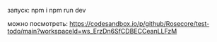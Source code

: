 запуск: npm i
        npm run dev

можно посмотреть: https://codesandbox.io/p/github/Rosecore/test-todo/main?workspaceId=ws_ErzDn6SfCDBECCeanLLFzM
